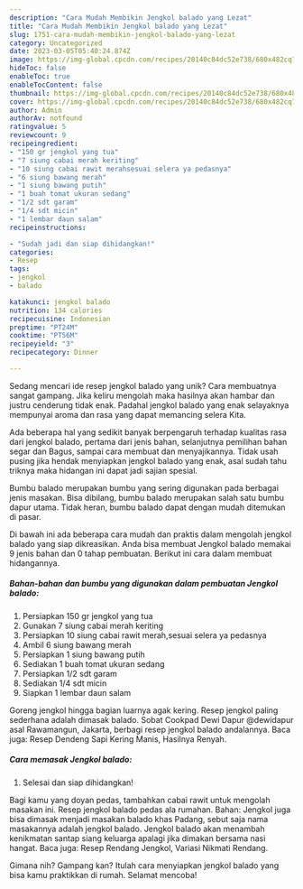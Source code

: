 ```yaml
---
description: "Cara Mudah Membikin Jengkol balado yang Lezat"
title: "Cara Mudah Membikin Jengkol balado yang Lezat"
slug: 1751-cara-mudah-membikin-jengkol-balado-yang-lezat
category: Uncategorized
date: 2023-03-05T05:40:24.874Z
image: https://img-global.cpcdn.com/recipes/20140c84dc52e738/680x482cq70/jengkol-balado-foto-resep-utama.jpg
hideToc: false
enableToc: true
enableTocContent: false
thumbnail: https://img-global.cpcdn.com/recipes/20140c84dc52e738/680x482cq70/jengkol-balado-foto-resep-utama.jpg
cover: https://img-global.cpcdn.com/recipes/20140c84dc52e738/680x482cq70/jengkol-balado-foto-resep-utama.jpg
author: Admin
authorAv: notfound
ratingvalue: 5
reviewcount: 9
recipeingredient:
- "150 gr jengkol yang tua"
- "7 siung cabai merah keriting"
- "10 siung cabai rawit merahsesuai selera ya pedasnya"
- "6 siung bawang merah"
- "1 siung bawang putih"
- "1 buah tomat ukuran sedang"
- "1/2 sdt garam"
- "1/4 sdt micin"
- "1 lembar daun salam"
recipeinstructions:

- "Sudah jadi dan siap dihidangkan!"
categories:
- Resep
tags:
- jengkol
- balado

katakunci: jengkol balado 
nutrition: 134 calories
recipecuisine: Indonesian
preptime: "PT24M"
cooktime: "PT56M"
recipeyield: "3"
recipecategory: Dinner

---
```





Sedang mencari ide resep jengkol balado yang unik? Cara membuatnya sangat gampang. Jika keliru mengolah maka hasilnya akan hambar dan justru cenderung tidak enak. Padahal jengkol balado yang enak selayaknya mempunyai aroma dan rasa yang dapat memancing selera Kita.





Ada beberapa hal yang sedikit banyak berpengaruh terhadap kualitas rasa dari jengkol balado, pertama dari jenis bahan, selanjutnya pemilihan bahan segar dan Bagus, sampai cara membuat dan menyajikannya. Tidak usah pusing jika hendak menyiapkan jengkol balado yang enak,      asal sudah tahu triknya maka hidangan ini dapat jadi sajian spesial.














Bumbu balado merupakan bumbu yang sering digunakan pada berbagai jenis masakan. Bisa dibilang, bumbu balado merupakan salah satu bumbu dapur utama. Tidak heran, bumbu balado dapat dengan mudah ditemukan di pasar.






Di bawah ini ada beberapa cara mudah dan praktis dalam mengolah jengkol balado yang siap dikreasikan. Anda bisa membuat Jengkol balado memakai 9 jenis bahan dan 0 tahap pembuatan. Berikut ini cara dalam membuat hidangannya.

<!--inarticleads1-->

##### Bahan-bahan dan bumbu yang digunakan dalam pembuatan Jengkol balado:

1. Persiapkan 150 gr jengkol yang tua
1. Gunakan 7 siung cabai merah keriting
1. Persiapkan 10 siung cabai rawit merah,sesuai selera ya pedasnya
1. Ambil 6 siung bawang merah
1. Persiapkan 1 siung bawang putih
1. Sediakan 1 buah tomat ukuran sedang
1. Persiapkan 1/2 sdt garam
1. Sediakan 1/4 sdt micin
1. Siapkan 1 lembar daun salam


Goreng jengkol hingga bagian luarnya agak kering. Resep jengkol paling sederhana adalah dimasak balado. Sobat Cookpad Dewi Dapur @dewidapur asal Rawamangun, Jakarta, berbagi resep jengkol balado andalannya. Baca juga: Resep Dendeng Sapi Kering Manis, Hasilnya Renyah. 

<!--inarticleads2-->

##### Cara memasak Jengkol balado:


1. Selesai dan siap dihidangkan!

Bagi kamu yang doyan pedas, tambahkan cabai rawit untuk mengolah masakan ini. Resep jengkol balado pedas ala rumahan. Bahan: Jengkol juga bisa dimasak menjadi masakan balado khas Padang, sebut saja nama masakannya adalah jengkol balado. Jengkol balado akan menambah kenikmatan santap siang keluarga apalagi jika dimakan bersama nasi hangat. Baca juga: Resep Rendang Jengkol, Variasi Nikmati Rendang. 

Gimana nih? Gampang kan? Itulah cara menyiapkan jengkol balado yang bisa kamu praktikkan di rumah. Selamat mencoba!
